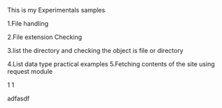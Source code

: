 This is my Experimentals samples

1.File handling 

2.File extension Checking 

3.list the directory and checking the object is file or directory

4.List data type practical examples 
5.Fetching contents of the site using request module




 
 
 
 
 
 
 
 
 
 

1
1
 
 
 
 
 
 adfasdf
 
 
 
 
 
 
 
 
 
 
 
 
 
 
 
 
 
 
 
